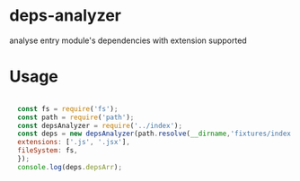 # deps-analyzer
analyse entry module's dependencies with extension supported

# Usage

```javascript
  
  const fs = require('fs');
  const path = require('path');
  const depsAnalyzer = require('../index');
  const deps = new depsAnalyzer(path.resolve(__dirname,'fixtures/index.js'),{
  extensions: ['.js', '.jsx'],
  fileSystem: fs,
  });
  console.log(deps.depsArr);

```

